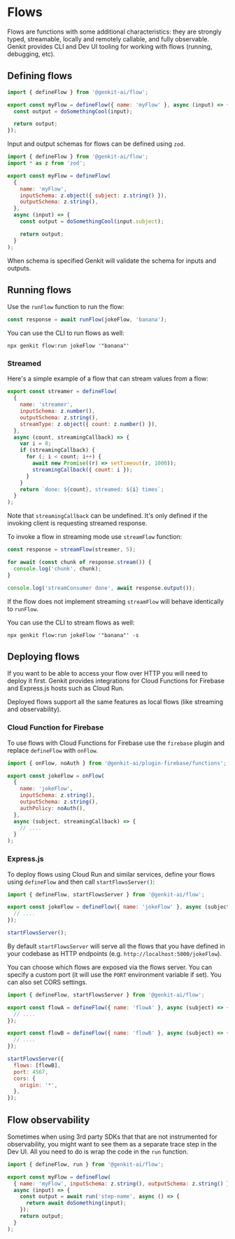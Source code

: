 # Flows

Flows are functions with some additional characteristics: they are strongly
typed, streamable, locally and remotely callable, and fully observable. Genkit
provides CLI and Dev UI tooling for working with flows (running, debugging,
etc).

## Defining flows

```javascript
import { defineFlow } from '@genkit-ai/flow';

export const myFlow = defineFlow({ name: 'myFlow' }, async (input) => {
  const output = doSomethingCool(input);

  return output;
});
```

Input and output schemas for flows can be defined using `zod`.

```javascript
import { defineFlow } from '@genkit-ai/flow';
import * as z from 'zod';

export const myFlow = defineFlow(
  {
    name: 'myFlow',
    inputSchema: z.object({ subject: z.string() }),
    outputSchema: z.string(),
  },
  async (input) => {
    const output = doSomethingCool(input.subject);

    return output;
  }
);
```

When schema is specified Genkit will validate the schema for inputs and outputs.

## Running flows

Use the `runFlow` function to run the flow:

```js
const response = await runFlow(jokeFlow, 'banana');
```

You can use the CLI to run flows as well:

```posix-terminal
npx genkit flow:run jokeFlow '"banana"'
```

### Streamed

Here's a simple example of a flow that can stream values from a flow:

```javascript
export const streamer = defineFlow(
  {
    name: 'streamer',
    inputSchema: z.number(),
    outputSchema: z.string(),
    streamType: z.object({ count: z.number() }),
  },
  async (count, streamingCallback) => {
    var i = 0;
    if (streamingCallback) {
      for (; i < count; i++) {
        await new Promise((r) => setTimeout(r, 1000));
        streamingCallback({ count: i });
      }
    }
    return `done: ${count}, streamed: ${i} times`;
  }
);
```

Note that `streamingCallback` can be undefined. It's only defined if the
invoking client is requesting streamed response.

To invoke a flow in streaming mode use `streamFlow` function:

```javascript
const response = streamFlow(streamer, 5);

for await (const chunk of response.stream()) {
  console.log('chunk', chunk);
}

console.log('streamConsumer done', await response.output());
```

If the flow does not implement streaming `streamFlow` will behave identically to `runFlow`.

You can use the CLI to stream flows as well:

```posix-terminal
npx genkit flow:run jokeFlow '"banana"' -s
```

## Deploying flows

If you want to be able to access your flow over HTTP you will need to deploy it
first. Genkit provides integrations for Cloud Functions for Firebase and
Express.js hosts such as Cloud Run.

Deployed flows support all the same features as local flows (like streaming and
observability).

### Cloud Function for Firebase

To use flows with Cloud Functions for Firebase use the `firebase` plugin and replace `defineFlow` with `onFlow`.

```js
import { onFlow, noAuth } from '@genkit-ai/plugin-firebase/functions';

export const jokeFlow = onFlow(
  {
    name: 'jokeFlow',
    inputSchema: z.string(),
    outputSchema: z.string(),
    authPolicy: noAuth(),
  },
  async (subject, streamingCallback) => {
    // ....
  }
);
```

### Express.js

To deploy flows using Cloud Run and similar services, define your flows using `defineFlow` and then call `startFlowsServer()`:

```js
import { defineFlow, startFlowsServer } from '@genkit-ai/flow';

export const jokeFlow = defineFlow({ name: 'jokeFlow' }, async (subject) => {
  // ....
});

startFlowsServer();
```

By default `startFlowsServer` will serve all the flows that you have defined in your codebase as HTTP endpoints (e.g. `http://localhost:5000/jokeFlow`).

You can choose which flows are exposed via the flows server. You can specify a custom port (it will use the `PORT` environment variable if set). You can also set CORS settings.

```js
import { defineFlow, startFlowsServer } from '@genkit-ai/flow';

export const flowA = defineFlow({ name: 'flowA' }, async (subject) => {
  // ....
});

export const flowB = defineFlow({ name: 'flowB' }, async (subject) => {
  // ....
});

startFlowsServer({
  flows: [flowB],
  port: 4567,
  cors: {
    origin: '*',
  },
});
```

## Flow observability

Sometimes when using 3rd party SDKs that that are not instrumented for observability, you might want to see them as a separate trace step in the Dev UI. All you need to do is wrap the code in the `run` function.

```js
import { defineFlow, run } from '@genkit-ai/flow';

export const myFlow = defineFlow(
  { name: 'myFlow', inputSchema: z.string(), outputSchema: z.string() },
  async (input) => {
    const output = await run('step-name', async () => {
      return await doSomething(input);
    });
    return output;
  }
);
```

